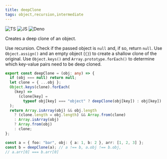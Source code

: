```yaml
---
title: deepClone
tags: object,recursion,intermediate
---
```


![TS](https://img.shields.io/badge/supports-typescript-blue.svg?style=flat-square)
![JS](https://img.shields.io/badge/supports-javascript-yellow.svg?style=flat-square)
![Deno](https://img.shields.io/badge/supports-deno-green.svg?style=flat-square)

Creates a deep clone of an object.

Use recursion.
Check if the passed object is `null` and, if so, return `null`.
Use `Object.assign()` and an empty object (`{}`) to create a shallow clone of the original.
Use `Object.keys()` and `Array.prototype.forEach()` to determine which key-value pairs need to be deep cloned.

```ts
export const deepClone = (obj: any) => {
  if (obj === null) return null;
  let clone = { ...obj };
  Object.keys(clone).forEach(
    (key) =>
      (clone[key] =
        typeof obj[key] === "object" ? deepClone(obj[key]) : obj[key])
  );
  return Array.isArray(obj) && obj.length
    ? (clone.length = obj.length) && Array.from(clone)
    : Array.isArray(obj)
    ? Array.from(obj)
    : clone;
};
```

```ts
const a = { foo: "bar", obj: { a: 1, b: 2 }, arr: [1, 2, 3] };
const b = deepClone(a); // a !== b, a.obj !== b.obj,
// a.arr[0] === b.arr[0]
```
